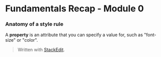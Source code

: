 
# Fundamentals Recap - Module 0

### Anatomy of a style rule

A **property** is an attribute that you can specify a value for, such as "font-size" or "color".



> Written with [StackEdit](https://stackedit.io/).
<!--stackedit_data:
eyJoaXN0b3J5IjpbMTg0ODIwODgyMV19
-->